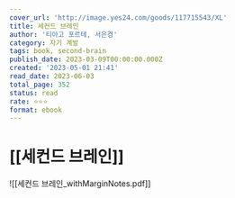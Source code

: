```yaml
---
cover_url: 'http://image.yes24.com/goods/117715543/XL'
title: 세컨드 브레인
author: '티아고 포르테, 서은경'
category: 자기 계발
tags: book, second-brain
publish_date: 2023-03-09T00:00:00.000Z
created: '2023-05-01 21:41'
read_date: 2023-06-03
total_page: 352
status: read 
rate: ⭐⭐⭐
format: ebook 
---
```


# [[세컨드 브레인]]

![[세컨드 브레인_withMarginNotes.pdf]]
